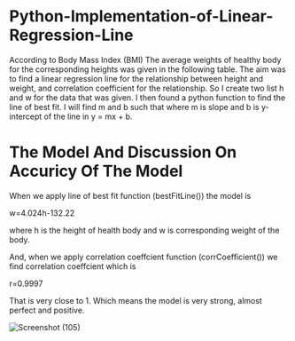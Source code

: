 # Python-Implementation-of-Linear-Regression-Line


According to Body Mass Index (BMI) The average weights of healthy body for the corresponding heights was given in the following table. The aim was to find a linear regression line for the relationship between height and weight, and correlation coefficient for the relationship. So I create two list h and w for the data that was given. I then found a python function to find the line of best fit. I will find m and b such that where m is slope and b is y-intercept of the line in  y = mx + b. 


# The Model And Discussion On Accuricy Of The Model
When we apply line of best fit function (bestFitLine()) the model is

w=4.024h-132.22

where h is the height of health body and w is corresponding weight of the body.

And, when we apply correlation coeffcient function (corrCoefficient()) we find correlation coeffcient which is

r=0.9997

That is very close to 1. Which means the model is very strong, almost perfect and positive.


![Screenshot (105)](https://github.com/deonjr04/Python-Implementation-of-Linear-Regression-Line/assets/146729697/882d576d-8a07-4697-9108-1ecff2d94f55)
